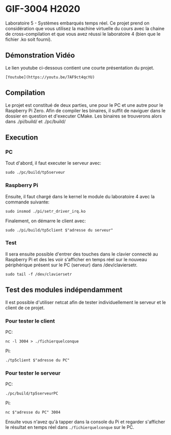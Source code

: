 # GIF-3004 H2020
Laboratoire 5 - Systèmes embarqués temps réel.
Ce projet prend on considération que vous utilisez la machine virtuelle du cours avec la chaine de cross-compilation et que vous avez réussi le laboratoire 4 (bien que le fichier .ko soit fourni).


## Démonstration Vidéo
Le lien youtube ci-dessous contient une courte présentation du projet.
```
[Youtube](https://youtu.be/7AF9ct4qcYU)
```


## Compilation
Le projet est constitué de deux parties, une pour le PC et une autre pour le Raspberry Pi Zero. Afin de compiler les binaires, il suffit de naviguer dans le dossier en question et d'executer CMake. Les binaires se trouverons alors dans ./pi/build/ et ./pc/build/

## Execution
### PC
Tout d'abord, il faut executer le serveur avec:
```
sudo ./pc/build/tp5serveur
```

### Raspberry Pi
Ensuite, il faut chargé dans le kernel le module du laboratoire 4 avec la commande suivante:
```
sudo insmod ./pi/setr_driver_irq.ko
```
Finalement, on démarre le client avec:
```
sudo ./pi/build/tp5client $"adresse du serveur"
```

### Test
Il sera ensuite possible d'entrer des touches dans le clavier connecté au Raspberry Pi et des les voir s'afficher en temps réel sur le nouveau périphérique présent sur le PC (serveur) dans /dev/claviersetr.
```
sudo tail -f /dev/claviersetr
```

## Test des modules indépendamment
Il est possible d'utiliser netcat afin de tester individuellement le serveur et le client de ce projet.

### Pour tester le client
PC:
```
nc -l 3004 > ./fichierquelconque
```

Pi:
```
./tp5client $"adresse du PC"
```

### Pour tester le serveur
PC:
```
./pc/build/tp5serveurPC

```

Pi:
```
nc $"adresse du PC" 3004

```
Ensuite vous n'avez qu'à tapper dans la console du Pi et regarder s'afficher le résultat en temps réel dans `./fichierquelconque` sur le PC.

